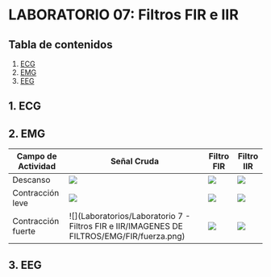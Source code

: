 # **LABORATORIO 07: Filtros FIR  e IIR**
## **Tabla de contenidos**

1. [ECG](#n1)
2. [EMG](#n2)  
3. [EEG](#n3)  

 ## 1. ECG <a name="n1"></a>



 ## 2. EMG <a name="n2"></a>

| Campo de Actividad   | Señal Cruda     | Filtro FIR  | Filtro IIR  |
|-------------------|------------------|------------------|------------------|
| Descanso           | ![](Imagenes_L6/senal_cruda_fijo.jpg) | ![](Imagenes_L6/senal_filtrada_fijo.jpg) | ![](Imagenes_L6/senal_filtrada_fijo.jpg) |
| Contracción leve   | ![](Imagenes_L6/senal_cruda_cerrados.jpg) | ![](Imagenes_L6/senal_filtrada_cerrados.jpg) | ![](Imagenes_L6/senal_filtrada_fijo.jpg) |
| Contracción fuerte | ![](Laboratorios/Laboratorio 7 - Filtros FIR e IIR/IMAGENES DE FILTROS/EMG/FIR/fuerza.png)  | ![](Imagenes_L6/senal_filtrada_contar.jpg)  | ![](Imagenes_L6/senal_filtrada_fijo.jpg) |


 ## 3. EEG <a name="n3"></a>




